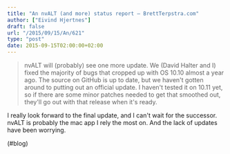 ```yaml
---
title: "An nvALT (and more) status report – BrettTerpstra.com"
author: ["Eivind Hjertnes"]
draft: false
url: "/2015/09/15/An/621"
type: "post"
date: 2015-09-15T02:00:00+02:00
---
```


> nvALT will (probably) see one more update. We (David Halter and I)
> fixed the majority of bugs that cropped up with OS 10.10 almost a year
> ago. The source on GitHub is up to date, but we haven't gotten around
> to putting out an official update. I haven't tested it on 10.11 yet,
> so if there are some minor patches needed to get that smoothed out,
> they'll go out with that release when it's ready.

I really look forward to the final update, and I can't wait for the
successor. nvALT is probably the mac app I rely the most on. And the
lack of updates have been worrying.

(#blog)
